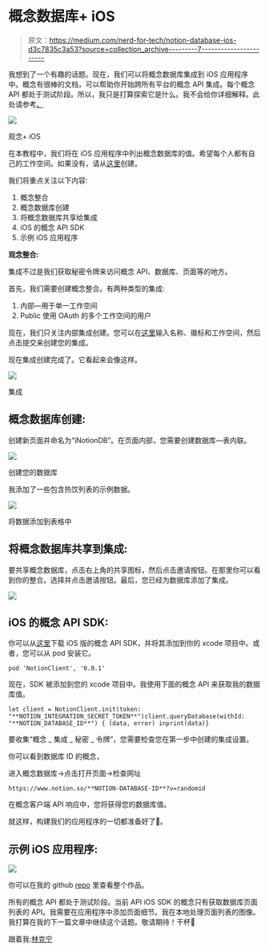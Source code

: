 # 概念数据库+ iOS

> 原文：<https://medium.com/nerd-for-tech/notion-database-ios-d3c7835c3a53?source=collection_archive---------7----------------------->

我想到了一个有趣的话题。现在，我们可以将概念数据库集成到 iOS 应用程序中。概念有很棒的文档，可以帮助你开始跨所有平台的概念 API 集成。每个概念 API 都处于测试阶段。所以，我只是打算探索它是什么。我不会给你详细解释。此处请参考[。](https://developers.notion.com/docs/getting-started)

![](img/5ddafd41bf524451d44c8b30a12d36d9.png)

观念+ iOS

在本教程中，我们将在 iOS 应用程序中列出概念数据库的值。希望每个人都有自己的工作空间。如果没有，请从[这里](https://www.notion.so/notion/Create-join-switch-workspaces-3b9be78982a940a7a27ce712ca6bdcf5#9332861c775543d0965f918924448a6d)创建。

我们将重点关注以下内容:

1.  概念整合
2.  概念数据库创建
3.  将概念数据库共享给集成
4.  iOS 的概念 API SDK
5.  示例 iOS 应用程序

**观念整合:**

集成不过是我们获取秘密令牌来访问概念 API、数据库、页面等的地方。

首先，我们需要创建概念整合。有两种类型的集成:

1.  内部—用于单一工作空间
2.  Public 使用 OAuth 的多个工作空间的用户

现在，我们只关注内部集成创建。您可以在[这里](https://www.notion.com/my-integrations)输入名称、徽标和工作空间，然后点击提交来创建您的集成。

现在集成创建完成了。它看起来会像这样。

![](img/dfd2f59ce8cc7a7dd8af3f51e4d0d3c5.png)

集成

## 概念数据库创建:

创建新页面并命名为“iNotionDB”。在页面内部，您需要创建数据库—表内联。

![](img/3f0d699c0930e72704234bd887257eb3.png)

创建您的数据库

我添加了一些包含热饮列表的示例数据。

![](img/be403480157c785cc32f8f18e50eeb5a.png)

将数据添加到表格中

## 将概念数据库共享到集成:

要共享概念数据库，点击右上角的共享图标，然后点击邀请按钮。在那里你可以看到你的整合。选择并点击邀请按钮。最后，您已经为数据库添加了集成。

![](img/4bfa69728d23233bbdf7d17f50cd0ea5.png)

## iOS 的概念 API SDK:

你可以从[这里](https://github.com/DavidDeBels/NotionClient)下载 iOS 版的概念 API SDK，并将其添加到你的 xcode 项目中。或者，您可以从 pod 安装它。

```
pod 'NotionClient', '0.0.1'
```

现在，SDK 被添加到您的 xcode 项目中。我使用下面的概念 API 来获取我的数据库值。

```
let client = NotionClient.init(token: "**NOTION_INTEGRATION_SECRET_TOKEN**")client.queryDatabase(withId: "**NOTION_DATABASE_ID**") { (data, error) inprint(data)}
```

要收集“概念 _ 集成 _ 秘密 _ 令牌”，您需要检查您在第一步中创建的集成设置。

你可以看到数据库 ID 的概念，

进入概念数据库->点击打开页面->检查网址

```
https://www.notion.so/**NOTION-DATABASE-ID**?v=randomid
```

在概念客户端 API 响应中，您将获得您的数据库值。

就这样，构建我们的应用程序的一切都准备好了💪。

## 示例 iOS 应用程序:

![](img/62a7fbd215bb87d566d9214f9ba179f4.png)

你可以在我的 github [repo](https://github.com/ashok08/iNotion) 里查看整个作品。

所有的概念 API 都处于测试阶段。当前 API iOS SDK 的概念只有获取数据库页面列表的 API。我需要在应用程序中添加页面细节。我在本地处理页面列表的图像。我打算在我的下一篇文章中继续这个话题。敬请期待！干杯🍻

跟着我:[林克宁](https://www.linkedin.com/in/ashok1208/)